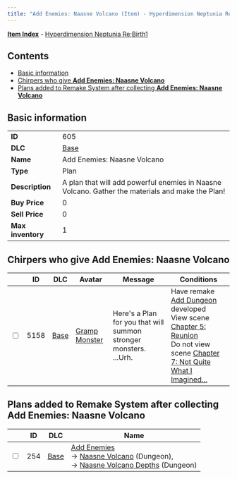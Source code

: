 ```yaml
---
title: "Add Enemies: Naasne Volcano (Item) - Hyperdimension Neptunia Re;Birth1"
---
```


[**Item Index**](/neptunia/rb1/item/index.html) - [Hyperdimension Neptunia Re;Birth1](/neptunia/rb1)

## Contents

- [Basic information](#basic-information)
- [Chirpers who give **Add Enemies: Naasne Volcano**](#chirpers-who-give-add-enemies-naasne-volcano)
- [Plans added to Remake System after collecting **Add Enemies: Naasne Volcano**](#plans-added-to-remake-system-after-collecting-add-enemies-naasne-volcano)

## Basic information

|   |   |
| -- | -- |
| **ID** | 605 |
| **DLC** | [Base](/neptunia/rb1/dlc/1-base.html) |
| **Name** | Add Enemies: Naasne Volcano |
| **Type** | Plan |
| **Description** | A plan that will add powerful enemies in Naasne Volcano. Gather the materials and make the Plan! |
| **Buy Price** | 0 |
| **Sell Price** | 0 |
| **Max inventory** | 1 |


## Chirpers who give **Add Enemies: Naasne Volcano**

|    | ID | DLC | Avatar | Message | Conditions |
| -- | -- | --- | ------ | ------- | ---------- |
| <input type="checkbox" id="rb1-chirper-event-1-5158" class="trackbox" /> | 5158 | [Base](/neptunia/rb1/dlc/1-base.html) | [Gramp Monster](/neptunia/rb1/undefined/1-243-gramp-monster.html) | Here's a Plan for you that will summon stronger monsters.<br />...Urh. | Have remake [Add Dungeon](/neptunia/rb1/remake/1-217-add-dungeon.html) developed<br />View scene [Chapter 5: Reunion](/neptunia/rb1/scene/1-503-chapter-5-reunion.html)<br />Do not view scene [Chapter 7: Not Quite What I Imagined...](/neptunia/rb1/scene/1-701-chapter-7-not-quite-what-i-imagined.html) |


## Plans added to Remake System after collecting **Add Enemies: Naasne Volcano**

|    | ID | DLC | Name |
| -- | -- | --- | ---- |
| <input type="checkbox" id="rb1-remake-1-254" class="trackbox" /> | 254 | [Base](/neptunia/rb1/dlc/1-base.html) | [Add Enemies](/neptunia/rb1/remake/1-254-add-enemies.html)<br /> → [Naasne Volcano](/neptunia/rb1/dungeon/1-112-naasne-volcano.html) (Dungeon),<br /> → [Naasne Volcano Depths](/neptunia/rb1/dungeon/1-128-naasne-volcano-depths.html) (Dungeon) |
